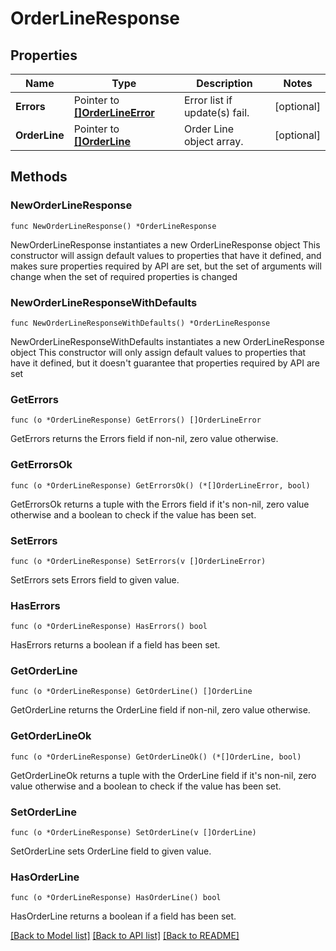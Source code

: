 # OrderLineResponse

## Properties

Name | Type | Description | Notes
------------ | ------------- | ------------- | -------------
**Errors** | Pointer to [**[]OrderLineError**](OrderLineError.md) | Error list if update(s) fail. | [optional] 
**OrderLine** | Pointer to [**[]OrderLine**](OrderLine.md) | Order Line object array. | [optional] 

## Methods

### NewOrderLineResponse

`func NewOrderLineResponse() *OrderLineResponse`

NewOrderLineResponse instantiates a new OrderLineResponse object
This constructor will assign default values to properties that have it defined,
and makes sure properties required by API are set, but the set of arguments
will change when the set of required properties is changed

### NewOrderLineResponseWithDefaults

`func NewOrderLineResponseWithDefaults() *OrderLineResponse`

NewOrderLineResponseWithDefaults instantiates a new OrderLineResponse object
This constructor will only assign default values to properties that have it defined,
but it doesn't guarantee that properties required by API are set

### GetErrors

`func (o *OrderLineResponse) GetErrors() []OrderLineError`

GetErrors returns the Errors field if non-nil, zero value otherwise.

### GetErrorsOk

`func (o *OrderLineResponse) GetErrorsOk() (*[]OrderLineError, bool)`

GetErrorsOk returns a tuple with the Errors field if it's non-nil, zero value otherwise
and a boolean to check if the value has been set.

### SetErrors

`func (o *OrderLineResponse) SetErrors(v []OrderLineError)`

SetErrors sets Errors field to given value.

### HasErrors

`func (o *OrderLineResponse) HasErrors() bool`

HasErrors returns a boolean if a field has been set.

### GetOrderLine

`func (o *OrderLineResponse) GetOrderLine() []OrderLine`

GetOrderLine returns the OrderLine field if non-nil, zero value otherwise.

### GetOrderLineOk

`func (o *OrderLineResponse) GetOrderLineOk() (*[]OrderLine, bool)`

GetOrderLineOk returns a tuple with the OrderLine field if it's non-nil, zero value otherwise
and a boolean to check if the value has been set.

### SetOrderLine

`func (o *OrderLineResponse) SetOrderLine(v []OrderLine)`

SetOrderLine sets OrderLine field to given value.

### HasOrderLine

`func (o *OrderLineResponse) HasOrderLine() bool`

HasOrderLine returns a boolean if a field has been set.


[[Back to Model list]](../README.md#documentation-for-models) [[Back to API list]](../README.md#documentation-for-api-endpoints) [[Back to README]](../README.md)


